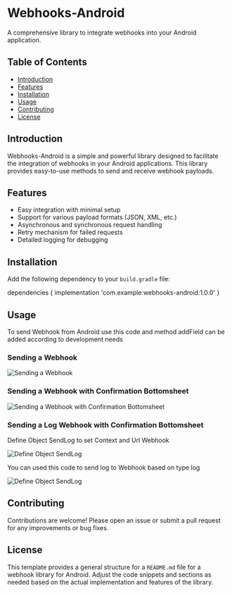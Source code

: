 # Webhooks-Android

A comprehensive library to integrate webhooks into your Android application.

## Table of Contents

- [Introduction](#introduction)
- [Features](#features)
- [Installation](#installation)
- [Usage](#usage)
- [Contributing](#contributing)
- [License](#license)

## Introduction

Webhooks-Android is a simple and powerful library designed to facilitate the integration of webhooks in your Android applications. This library provides easy-to-use methods to send and receive webhook payloads.

## Features

- Easy integration with minimal setup
- Support for various payload formats (JSON, XML, etc.)
- Asynchronous and synchronous request handling
- Retry mechanism for failed requests
- Detailed logging for debugging

## Installation

Add the following dependency to your `build.gradle` file:

dependencies {
    implementation 'com.example:webhooks-android:1.0.0'
}

## Usage

To send Webhook from Android use this code and method addField can be added according to development needs

### Sending a Webhook

<img src="https://github.com/HieronimusMorgan/webhooks-android/blob/development/screenshoot/webhook.png" title="Sending a Webhook" />


### Sending a Webhook with Confirmation Bottomsheet

<img src="https://github.com/HieronimusMorgan/webhooks-android/blob/development/screenshoot/webhook-bottomsheet.png" title="Sending a Webhook with Confirmation Bottomsheet" />

### Sending a Log Webhook with Confirmation Bottomsheet

Define Object SendLog to set Context and Url Webhook

<img src="https://github.com/HieronimusMorgan/webhooks-android/blob/development/screenshoot/sendLog.png" title="Define Object SendLog" />

You can used this code to send log to Webhook based on type log

<img src="https://github.com/HieronimusMorgan/webhooks-android/blob/development/screenshoot/sendLog-1.png" title="Define Object SendLog" />

## Contributing
Contributions are welcome! Please open an issue or submit a pull request for any improvements or bug fixes.

## License
This template provides a general structure for a `README.md` file for a webhook library for Android. Adjust the code snippets and sections as needed based on the actual implementation and features of the library.
